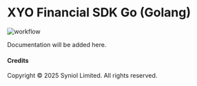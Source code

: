 # XYO Financial SDK Go (Golang)
![workflow](https://github.com/syniol/xyo-sdk-go/actions/workflows/makefile.yml/badge.svg)

Documentation will be added here.

#### Credits
Copyright &copy; 2025 Syniol Limited. All rights reserved.
